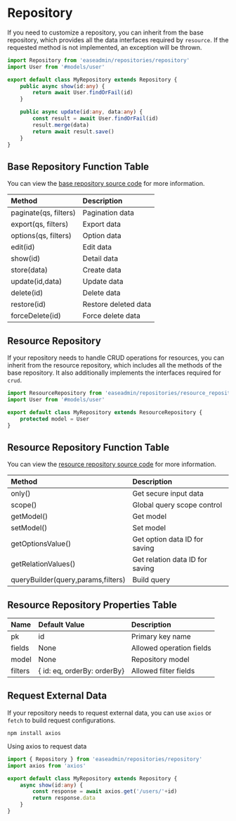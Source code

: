 # Repository

If you need to customize a repository, you can inherit from the base repository, which provides all the data interfaces required by `resource`. If the requested method is not implemented, an exception will be thrown.

```typescript
import Repository from 'easeadmin/repositories/repository'
import User from '#models/user'

export default class MyRepository extends Repository {
    public async show(id:any) {
        return await User.findOrFail(id)
    }

    public async update(id:any, data:any) {
        const result = await User.findOrFail(id)
        result.merge(data)
        return await result.save()
    }
}
```

## Base Repository Function Table

You can view the [base repository source code](https://github.com/easeadmin/core/blob/main/src/repositories/repository.ts) for more information.

| Method | Description |
| :---------- | :----------------- |
| paginate(qs, filters) | Pagination data |
| export(qs, filters) | Export data |
| options(qs, filters) | Option data |
| edit(id) | Edit data |
| show(id) | Detail data |
| store(data) | Create data |
| update(id,data) | Update data |
| delete(id) | Delete data |
| restore(id) | Restore deleted data |
| forceDelete(id) | Force delete data |

## Resource Repository

If your repository needs to handle CRUD operations for resources, you can inherit from the resource repository, which includes all the methods of the base repository. It also additionally implements the interfaces required for `crud`.

```typescript
import ResourceRepository from 'easeadmin/repositories/resource_repository'
import User from '#models/user'

export default class MyRepository extends ResourceRepository {
    protected model = User
}
```

## Resource Repository Function Table

You can view the [resource repository source code](https://github.com/easeadmin/core/blob/main/src/repositories/resource_repository.ts) for more information.

| Method | Description |
| :---------- | :----------------- |
| only() | Get secure input data |
| scope() | Global query scope control |
| getModel() | Get model |
| setModel() | Set model |
| getOptionsValue() | Get option data ID for saving |
| getRelationValues() | Get relation data ID for saving |
| queryBuilder(query,params,filters) | Build query |

## Resource Repository Properties Table

| Name | Default Value | Description |
| :---------- | :----------------- | :----------------- |
| pk | id | Primary key name |
| fields | None | Allowed operation fields |
| model | None | Repository model |
| filters | { id: eq, orderBy: orderBy} | Allowed filter fields |

## Request External Data

If your repository needs to request external data, you can use `axios` or `fetch` to build request configurations.

```shell
npm install axios
```

Using axios to request data

```typescript
import { Repository } from 'easeadmin/repositories/repository'
import axios from 'axios'

export default class MyRepository extends Repository {
    async show(id:any) {
        const response = await axios.get('/users/'+id)
        return response.data
    }
}
```